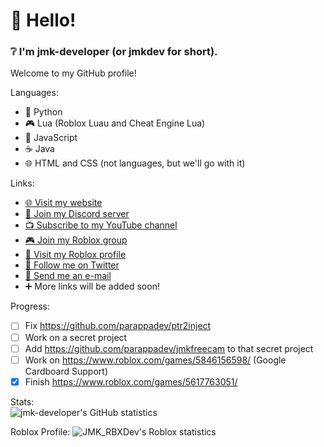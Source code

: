 # 👋 Hello!
### ❔ I'm jmk-developer (or jmkdev for short).

Welcome to my GitHub profile!

Languages:
- 🐍 Python
- 🎮 Lua (Roblox Luau and Cheat Engine Lua)
- 📜 JavaScript
- ☕ Java
- 🌐 HTML and CSS (not languages, but we'll go with it)

Links:
- [🌐 Visit my website](https://redirects.jmksite.dev/sites/home)
- [💬 Join my Discord server](http://redirects.jmksite.dev/links/discord/)
- [📺 Subscribe to my YouTube channel](http://redirects.jmksite.dev/links/youtube/)
- [🎮 Join my Roblox group](http://redirects.jmksite.dev/links/robloxgroup/)
- [🏓 Visit my Roblox profile](http://redirects.jmksite.dev/links/roblox/)
- [📢 Follow me on Twitter](http://redirects.jmksite.dev/links/twitterfollow/)
- [📧 Send me an e-mail](http://redirects.jmksite.dev/links/email/)
- ➕ More links will be added soon!

Progress:
- [ ] Fix https://github.com/parappadev/ptr2inject
- [ ] Work on a secret project
- [ ] Add https://github.com/parappadev/jmkfreecam to that secret project
- [ ] Work on https://www.roblox.com/games/5846156598/ (Google Cardboard Support)
- [x] Finish https://www.roblox.com/games/5617763051/

Stats:  
![jmk-developer's GitHub statistics](https://github-readme-stats.vercel.app/api?username=jmk-developer&count_private=true&show_icons=true)

Roblox Profile:
![JMK_RBXDev's Roblox statistics](https://jmk-py-test.glitch.me/?userid=576059883)
